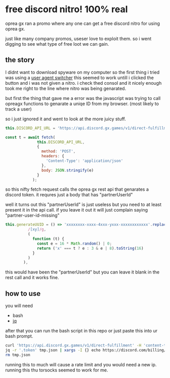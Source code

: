 # free discord nitro! 100% real
oprea gx ran a promo where any one can get a free discord nitro for using oprea gx.

just like many company promos, useser love to exploit them. so i went digging to see what type of free loot we can gain.

## the story
I didnt want to download spyware on my computer so the first thing i tried was using a [user agent switcher](https://addons.mozilla.org/en-US/firefox/addon/user-agent-string-switcher/)
this seemed to work untill i clicked the button and i was not given a nitro. i check thed consol and it nicely enough took me right to the line where nitro was being genarated.

but first the thing that gave me a error was the javascript was trying to call opreagx functions to genarate a uniqe ID from my browser. (most likely to track a user)

so i just ignored it and went to look at the more juicy stuff.
```javascript
this.DISCORD_API_URL = 'https://api.discord.gx.games/v1/direct-fulfillment'

const t = await fetch(
              this.DISCORD_API_URL,
              {
                method: 'POST',
                headers: {
                  'Content-Type': 'application/json'
                },
                body: JSON.stringify(e)
              }
            );
```
so this nifty fetch request calls the oprea gx rest api that genarates a discord token. it requres just a body that has "partnerUserId"

well it turns out this "partnerUserId" is just useless but you need to at least present it in the api call. if you leave it out it will just complain saying "partner-user-id-missing"

```javascript
this.generateUUID = () => 'xxxxxxxx-xxxx-4xxx-yxxx-xxxxxxxxxxxx'.replace(
          /[xy]/g,
          (
            function (t) {
              const e = 16 * Math.random() | 0;
              return ('x' === t ? e : 3 & e | 8).toString(16)
            }
          )
        ),
```
this would have been the "partnerUserId" but you can leave it blank in the rest call and it works fine.


## how to use
you will need
- bash
- [jq](https://github.com/jqlang/jq)

after that you can run the bash script in this repo or just paste this into ur bash prompt.

```bash 
curl 'https://api.discord.gx.games/v1/direct-fulfillment' -H 'content-type: application/json' -d '{"partnerUserId":""}' -so tmp.json;
jq -r '.token' tmp.json | xargs -I {} echo https://discord.com/billing/partner-promotions/1180231712274387115/{};
rm tmp.json
```

running this to much will cause a rate limit and you would need a new ip. running this thu torsocks seemed to work for me.
